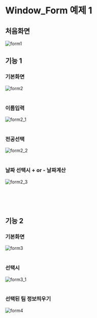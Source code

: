 # Window_Form 예제 1

## 처음화면
![form1](https://github.com/HaruNine/Window_Form_example/assets/149753122/f465cf70-d30f-4184-9c8d-ace591afe403)

## 기능 1
### 기본화면
![form2](https://github.com/HaruNine/Window_Form_example/assets/149753122/ac899a7d-5047-4608-aa50-9c09b58a4dd9)
<br/><br/>
### 이름입력
![form2_1](https://github.com/HaruNine/Window_Form_example/assets/149753122/02530e00-cea5-4a00-bda6-cfe61d85ac79)
<br/><br/>
### 전공선택
![form2_2](https://github.com/HaruNine/Window_Form_example/assets/149753122/aa6e0ef3-9383-4a04-b1d9-d559cb9472ba)
<br/><br/>
### 날짜 선택시 + or - 날짜계산
![form2_3](https://github.com/HaruNine/Window_Form_example/assets/149753122/27b63cf8-a97d-4c31-9027-cd2f3123def0)
<br/><br/><br/><br/><br/>

## 기능 2
### 기본화면
![form3](https://github.com/HaruNine/Window_Form_example/assets/149753122/1fd72531-3164-4c07-890e-956a20234a0d)
<br/><br/>
### 선택시
![form3_1](https://github.com/HaruNine/Window_Form_example/assets/149753122/d9f19ee2-fa46-42b3-baba-c99f957c5bda)
<br/><br/>
### 선택된 팀 정보띄우기
![form4](https://github.com/HaruNine/Window_Form_example/assets/149753122/0495ed0f-8c04-4918-89b7-76cc3e82760a)
<br/><br/><br/><br/>
